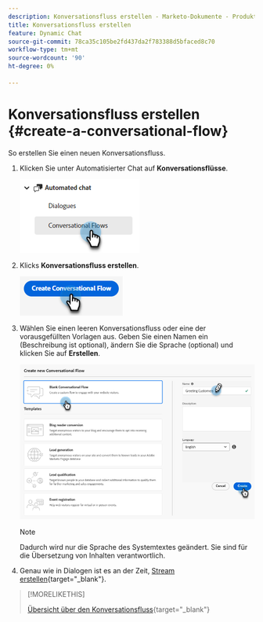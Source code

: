 ```yaml
---
description: Konversationsfluss erstellen - Marketo-Dokumente - Produktdokumentation
title: Konversationsfluss erstellen
feature: Dynamic Chat
source-git-commit: 78ca35c105be2fd437da2f783388d5bfaced8c70
workflow-type: tm+mt
source-wordcount: '90'
ht-degree: 0%

---
```


# Konversationsfluss erstellen {#create-a-conversational-flow}

So erstellen Sie einen neuen Konversationsfluss.

1. Klicken Sie unter Automatisierter Chat auf **Konversationsflüsse**.

   ![](assets/create-a-conversational-flow-1.png)

1. Klicks **Konversationsfluss erstellen**.

   ![](assets/create-a-conversational-flow-2.png)

1. Wählen Sie einen leeren Konversationsfluss oder eine der vorausgefüllten Vorlagen aus. Geben Sie einen Namen ein (Beschreibung ist optional), ändern Sie die Sprache (optional) und klicken Sie auf **Erstellen**.

   ![](assets/create-a-conversational-flow-3.png)

   >[!NOTE]
   >
   >Dadurch wird nur die Sprache des Systemtextes geändert. Sie sind für die Übersetzung von Inhalten verantwortlich.

1. Genau wie in Dialogen ist es an der Zeit, [Stream erstellen](/help/marketo/product-docs/demand-generation/dynamic-chat/automated-chat/stream-designer.md#create-a-stream){target="_blank"}.

>[!MORELIKETHIS]
>
>[Übersicht über den Konversationsfluss](/help/marketo/product-docs/demand-generation/dynamic-chat/automated-chat/conversational-flow-overview.md){target="_blank"}
